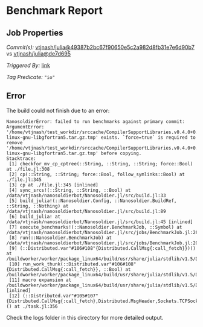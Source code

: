 # Benchmark Report

## Job Properties

*Commit(s):* [vtjnash/julia@49387b2bc67f90650e5c2a982d8fb31e7e6d90b7](https://github.com/vtjnash/julia/commit/49387b2bc67f90650e5c2a982d8fb31e7e6d90b7) vs [vtjnash/julia@de7d695](https://github.com/vtjnash/julia/commit/de7d695)

*Triggered By:* [link](https://github.com/vtjnash/julia/commit/49387b2bc67f90650e5c2a982d8fb31e7e6d90b7#commitcomment-47852751)

*Tag Predicate:* `"io"`

## Error

The build could not finish due to an error:

```
NanosoldierError: failed to run benchmarks against primary commit: ArgumentError: '/home/vtjnash/test_workdir/srccache/CompilerSupportLibraries.v0.4.0+0.x86_64-linux-gnu-libgfortran5.tar.gz.tmp' exists. `force=true` is required to remove '/home/vtjnash/test_workdir/srccache/CompilerSupportLibraries.v0.4.0+0.x86_64-linux-gnu-libgfortran5.tar.gz.tmp' before copying.
Stacktrace:
 [1] checkfor_mv_cp_cptree(::String, ::String, ::String; force::Bool) at ./file.jl:308
 [2] cp(::String, ::String; force::Bool, follow_symlinks::Bool) at ./file.jl:345
 [3] cp at ./file.jl:345 [inlined]
 [4] sync_srcs!(::String, ::String, ::Bool) at /data/vtjnash/nanosoldierbot/Nanosoldier.jl/src/build.jl:33
 [5] build_julia!(::Nanosoldier.Config, ::Nanosoldier.BuildRef, ::String, ::Nothing) at /data/vtjnash/nanosoldierbot/Nanosoldier.jl/src/build.jl:89
 [6] build_julia! at /data/vtjnash/nanosoldierbot/Nanosoldier.jl/src/build.jl:45 [inlined]
 [7] execute_benchmarks!(::Nanosoldier.BenchmarkJob, ::Symbol) at /data/vtjnash/nanosoldierbot/Nanosoldier.jl/src/jobs/BenchmarkJob.jl:267
 [8] run(::Nanosoldier.BenchmarkJob) at /data/vtjnash/nanosoldierbot/Nanosoldier.jl/src/jobs/BenchmarkJob.jl:202
 [9] (::Distributed.var"#106#108"{Distributed.CallMsg{:call_fetch}})() at /buildworker/worker/package_linux64/build/usr/share/julia/stdlib/v1.5/Distributed/src/process_messages.jl:294
 [10] run_work_thunk(::Distributed.var"#106#108"{Distributed.CallMsg{:call_fetch}}, ::Bool) at /buildworker/worker/package_linux64/build/usr/share/julia/stdlib/v1.5/Distributed/src/process_messages.jl:79
 [11] macro expansion at /buildworker/worker/package_linux64/build/usr/share/julia/stdlib/v1.5/Distributed/src/process_messages.jl:294 [inlined]
 [12] (::Distributed.var"#105#107"{Distributed.CallMsg{:call_fetch},Distributed.MsgHeader,Sockets.TCPSocket})() at ./task.jl:356
```

Check the logs folder in this directory for more detailed output.

